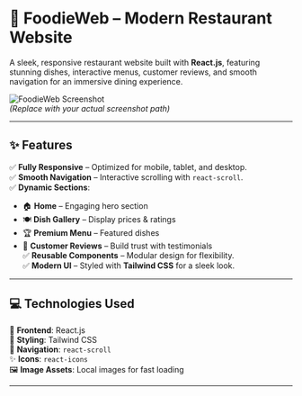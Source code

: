 # 🍴 FoodieWeb – Modern Restaurant Website  

A sleek, responsive restaurant website built with **React.js**, featuring stunning dishes, interactive menus, customer reviews, and smooth navigation for an immersive dining experience.  

![FoodieWeb Screenshot](./public/Food_web.png)  
*(Replace with your actual screenshot path)*  

---  

## ✨ Features  

✅ **Fully Responsive** – Optimized for mobile, tablet, and desktop.  
✅ **Smooth Navigation** – Interactive scrolling with `react-scroll`.  
✅ **Dynamic Sections**:  
   - 🏠 **Home** – Engaging hero section  
   - 🍽️ **Dish Gallery** – Display prices & ratings  
   - 🏆 **Premium Menu** – Featured dishes  
   - 💬 **Customer Reviews** – Build trust with testimonials  
✅ **Reusable Components** – Modular design for flexibility.  
✅ **Modern UI** – Styled with **Tailwind CSS** for a sleek look.  

---  

## 💻 Technologies Used  

🚀 **Frontend**: React.js  
🎨 **Styling**: Tailwind CSS  
🔗 **Navigation**: `react-scroll`  
✨ **Icons**: `react-icons`  
🖼️ **Image Assets**: Local images for fast loading  

---  
